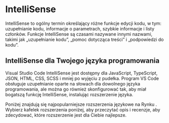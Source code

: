 # IntelliSense

IntelliSense to ogólny termin określający różne funkcje edycji kodu, w tym: uzupełnianie kodu, informacje o parametrach, szybkie informacje i listy członków. Funkcje IntelliSense są czasami nazywane innymi nazwami, takimi jak „uzupełnianie kodu”, „pomoc dotycząca treści” i „podpowiedzi do kodu”.

## IntelliSense dla Twojego języka programowania

Visual Studio Code IntelliSense jest dostępny dla JavaScript, TypeScript, JSON, HTML, CSS, SCSS i mniej po wyjęciu z pudełka. Program VS Code obsługuje uzupełnianie oparte na słowach dla dowolnego języka programowania, ale można go również skonfigurować tak, aby miał bogatszą funkcję IntelliSense, instalując rozszerzenie języka.

Poniżej znajdują się najpopularniejsze rozszerzenia językowe na Rynku . Wybierz kafelek rozszerzenia poniżej, aby przeczytać opis i recenzje, aby zdecydować, które rozszerzenie jest dla Ciebie najlepsze.